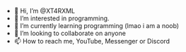 - 👋 Hi, I’m @XT4RXML
- 👀 I’m interested in programming.
- 🌱 I’m currently learning programming (lmao i am a noob)
- 💞️ I’m looking to collaborate on anyone
- 📫 How to reach me, YouTube, Messenger or Discord

<!---
XT4RXML/XT4RXML is a ✨ special ✨ repository because its `README.md` (this file) appears on your GitHub profile.
You can click the Preview link to take a look at your changes.
--->
